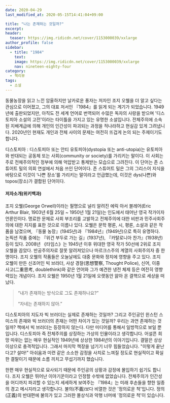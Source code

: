 ```yaml
---
date: 2020-04-29
last_modified_at: 2020-05-15T14:41:04+09:00

title: "나는 존재하는 것일까?"
excerpt:
header:
  teaser: https://img.ridicdn.net/cover/1153000039/xxlarge
author_profile: false
sidebar:
  - title: "1984"
    text:
    image: https://img.ridicdn.net/cover/1153000039/xxlarge
    nav: nineteen-eighty-four
category:
  - 책리뷰
tags:
  - 소설
---
```


동물농장을 읽고 느낀 암울하지만 날카로운 풍자는 저자인 조지 오웰을 더 알고 싶다는 관심으로 이어졌고, 그의 대표 저서인 『1984』를 읽게 되는 계기가 되었습니다. 1949년에 출판되었지만, 아직도 전 세계 언어로 번역되어 수많은 독자의 사랑을 받으며 '디스토피아 소설의 고전'이라는 타이틀을 가지고 있는 유명한 소설입니다. 전체주의에 소속된 지배계급에 의해 개인의 인간성이 파괴되는 과정을 적나라하고 현실감 있게 그려냅니다. 2020년인 현재도 개인과 전체 사이의 문제는 여전히 뜨겁게 논의 되는 주제이기도 합니다.

디스토피아
: 디스토피아 또는 안티 유토피아(dystopia 또는 anti-utopia)는 유토피아와 반대되는 공동체 또는 사회(community or society)를 가리키는 말이다. 이 사회는 주로 전체주의적인 정부에 의해 억압받고 통제받는 모습으로 그려진다. 이 단어는 존 스튜어트 밀의 의회 연설에서 처음 쓰인 단어이다. 존 스튜어트 밀은 그의 그리스어 지식을 바탕으로 이것이 ‘나쁜 장소’를 가리키는 말이라고 언급했는데, 이것은 dys(나쁜)와 topos(장소)가 결합된 단어이다.

#### 저자소개(위키백과)

조지 오웰(George Orwell)이라는 필명으로 널리 알려진 에릭 아서 블레어(Eric Arthur Blair, 1903년 6월 25일 ~ 1950년 1월 21일)는 인도에서 태어난 영국 작가이자 언론인이다. 명료한 문체로 사회 부조리를 고발하고 전체주의에 대한 비판과 민주사회주의에 대한 지지를 표한 것으로 이름나 있다. 오웰은 문학 평론, 시, 평론, 소설과 같은 작품을 남겼으며, 『동물 농장』(1945년)과 『1984년』(1949년)으로 특히 유명하다. 논픽션 작품 중에는 『위건 부두로 가는 길』(1937년), 『카탈로니아 찬가』(1938년) 등이 있다. 2008년 《타임스》는 1945년 이후 위대한 영국 작가 50선에 2위로 조지 오웰을 꼽았다. 반공주의자로 잘못 알려져있으나 마르크스주의 계열의 사회주의자 중 한명이다. 조지 오웰의 작품들은 오늘날에도 대중 문화와 정치에 영향을 주고 있다. 조지 오웰이 만든 신조어인 빅 브라더, 사상 경찰(思想警察, Thought Police), 신어, 이중 사고(二重思考, doublethink)와 같은 언어와 그가 예견한 냉전 체제 등은 여전히 영향력있는 개념이다. 조지 오웰은 1950년 1월 21일에 오랫동안 앓아 온 결핵으로 세상을 떠났다.

> “내가 존재하는 방식으로 그도 존재하나요?”
>
> “자네는 존재하지 않아.”

디스토피아의 지도자 빅 브러더는 실제로 존재하는 것일까? 그리고 주인공인 윈스턴 스미스의 존재와 빅 브러더의 존재는 어떤 차이가 있는 것일까? 우리는 과연 존재하는 것일까? 책에서 빅 브러더는 등장하지 않는다. 다만 미디어를 통해서 일방적으로 보일 뿐입니다. 디스토피아 즉 전체주의를 상징하는 가상의 인물이라고 생각합니다. 어설픈 희망 따위는 없는 매우 현실적인 1949년에 상상한 1984년의 이야기입니다. 결말은 상상 이상으로 충격적입니다. 그래서 마지막 책장을 넘기기 너무 힘들었습니다. "이렇게 끝난다고? 설마!" 아쉬움과 미련 같은 소소한 감정을 사치로 느껴질 정도로 현실적이고 확실한 결말이기 때문에 소름 끼치고 무섭기까지 했습니다.

한편 매우 현실적으로 묘사되기 때문에 주인공의 상황과 감정에 몰입하기 쉽기도 합니다. 조지 오웰은 뛰어난 이야기꾼이라고 인정할 수밖에 없었습니다. 전체주의가 인간성을 어디까지 파괴할 수 있는지 세세하게 보여주는 『1984』는 미래 후손들을 향한 일종의 경고 메시지라고 생각합니다. 불의(不義)보다 비열한 것은 '정의로운 척'입니다. 정의(正義)의 반대편에 불의가 있고 그러한 몰상식과 악행 너머에 '정의로운 척'이 있습니다.